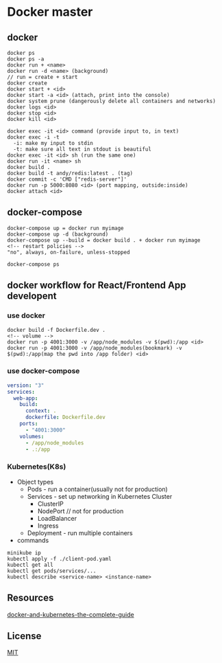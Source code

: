 # Docker master

## docker

```terminal
docker ps
docker ps -a
docker run + <name>
docker run -d <name> (background)
// run = create + start
docker create
docker start + <id>
docker start -a <id> (attach, print into the console)
docker system prune (dangerously delete all containers and networks)
docker logs <id>
docker stop <id>
docker kill <id>

docker exec -it <id> command (provide input to, in text)
docker exec -i -t
  -i: make my input to stdin
  -t: make sure all text in stdout is beautiful
docker exec -it <id> sh (run the same one)
docker run -it <name> sh
docker build .
docker build -t andy/redis:latest . (tag)
docker commit -c 'CMD ["redis-server"]'
docker run -p 5000:8080 <id> (port mapping, outside:inside)
docker attach <id>
```

## docker-compose

```terminal
docker-compose up = docker run myimage
docker-compose up -d (background)
docker-compose up --build = docker build . + docker run myimage
<!-- restart policies -->
"no", always, on-failure, unless-stopped

docker-compose ps
```

## docker workflow for React/Frontend App developent

### use docker

```terminal
docker build -f Dockerfile.dev .
<!-- volume -->
docker run -p 4001:3000 -v /app/node_modules -v $(pwd):/app <id>
docker run -p 4001:3000 -v /app/node_modules(bookmark) -v $(pwd):/app(map the pwd into /app folder) <id>
```

### use docker-compose

```yml
version: "3"
services:
  web-app:
    build:
      context: .
      dockerfile: Dockerfile.dev
    ports:
      - "4001:3000"
    volumes:
      - /app/node_modules
      - .:/app
```

### Kubernetes(K8s)

- Object types
  - Pods - run a container(usually not for production)
  - Services - set up networking in Kubernetes Cluster
    - ClusterIP
    - NodePort // not for production
    - LoadBalancer
    - Ingress
  - Deployment - run multiple containers
- commands

```terminal
minikube ip
kubectl apply -f ./client-pod.yaml
kubectl get all
kubectl get pods/services/...
kubectl describe <service-name> <instance-name>
```

## Resources
[docker-and-kubernetes-the-complete-guide](https://www.udemy.com/docker-and-kubernetes-the-complete-guide)

## License

[MIT](https://github.com/amazingandyyy/docker-master/blob/master/license)